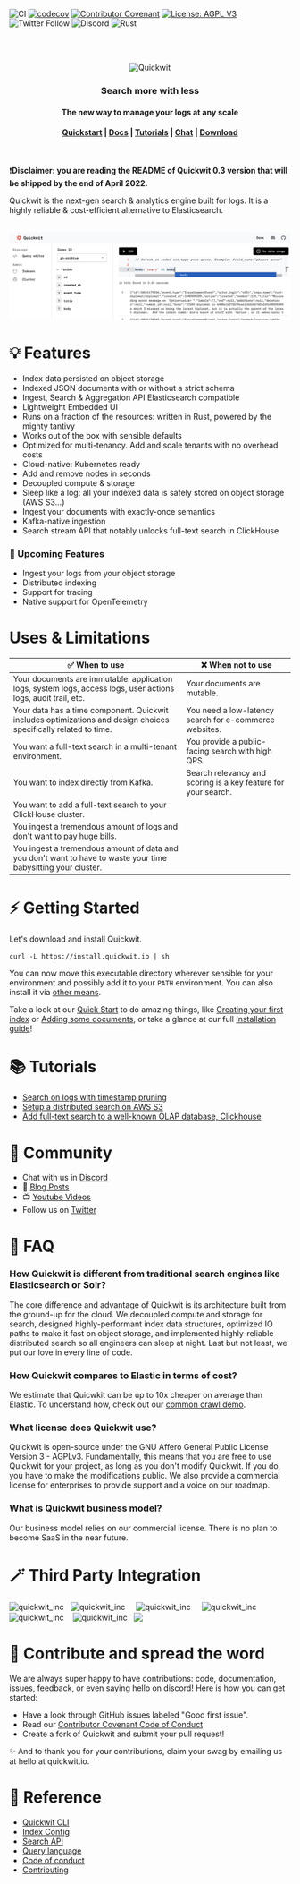 ![CI](https://github.com/quickwit-oss/quickwit/actions/workflows/ci.yml/badge.svg)
[![codecov](https://codecov.io/gh/quickwit-oss/quickwit/branch/main/graph/badge.svg?token=06SRGAV5SS)](https://codecov.io/gh/quickwit-oss/quickwit)
[![Contributor Covenant](https://img.shields.io/badge/Contributor%20Covenant-2.0-4baaaa.svg)](CODE_OF_CONDUCT.md)
[![License: AGPL V3](https://img.shields.io/badge/license-AGPL%20V3-blue)](LICENCE.md)
![Twitter Follow](https://img.shields.io/twitter/follow/Quickwit_Inc?color=%231DA1F2&logo=Twitter&style=plastic)
![Discord](https://img.shields.io/discord/908281611840282624?logo=Discord&logoColor=%23FFFFFF&style=plastic) 
![Rust](https://img.shields.io/badge/Rust-black?logo=rust&style=plastic)
<br/>

<br/>
<br/>
<p align="center">
  <img src="docs/assets/images/logo_horizontal.svg" alt="Quickwit" height="60">
</p>

<h3 align="center">
Search more with less
</h3>
  
<h4 align="center">The new way to manage your logs at any scale
</h4>
<h4 align="center">
  <a href="https://quickwit.io/docs/get-started/quickstart">Quickstart</a> |
  <a href="https://quickwit.io/docs/">Docs</a> |
  <a href="https://quickwit.io/docs/guides/tutorial-hdfs-logs">Tutorials</a> |
  <a href="https://discord.gg/rpRRTezWhW">Chat</a> |
  <a href="https://quickwit.io/docs/get-started/installation">Download</a>
</h4>
<br/>

❗**Disclaimer: you are reading the README of Quickwit 0.3 version that will be shipped by the end of April 2022.**

Quickwit is the next-gen search & analytics engine built for logs. It is a highly reliable & cost-efficient alternative to Elasticsearch.

<br/>

<img src="docs/assets/images/quickwit-ui-wip.png"> 

<br/>

# 💡 Features

- Index data persisted on object storage
- Indexed JSON documents with or without a strict schema
- Ingest, Search & Aggregation API Elasticsearch compatible
- Lightweight Embedded UI
- Runs on a fraction of the resources: written in Rust, powered by the mighty tantivy
- Works out of the box with sensible defaults
- Optimized for multi-tenancy. Add and scale tenants with no overhead costs
- Cloud-native: Kubernetes ready
- Add and remove nodes in seconds
- Decoupled compute & storage
- Sleep like a log: all your indexed data is safely stored on object storage (AWS S3...)
- Ingest your documents with exactly-once semantics
- Kafka-native ingestion
- Search stream API that notably unlocks full-text search in ClickHouse


### 🔮 Upcoming Features
- Ingest your logs from your object storage
- Distributed indexing
- Support for tracing
- Native support for OpenTelemetry

# Uses & Limitations
| ✅ When to use                                                  	| ❌ When not to use                                       	|
|--------------------------------------------------------------	|--------------------------------------------------------------	|
| Your documents are immutable: application logs, system logs, access logs, user actions logs, audit trail, etc.                    	| Your documents are mutable.   	|
| Your data has a time component. Quickwit includes optimizations and design choices specifically related to time. | You need a low-latency search for e-commerce websites.               	|
| You want a full-text search in a multi-tenant environment.     	| You provide a public-facing search with high QPS.	| 
| You want to index directly from Kafka. | Search relevancy and scoring is a key feature for your search.
| You want to add a full-text search to your ClickHouse cluster.
| You ingest a tremendous amount of logs and don't want to pay huge bills.                                                             	|
| You ingest a tremendous amount of data and you don't want to have to waste your time babysitting your cluster.

# ⚡  Getting Started


Let's download and install Quickwit.

```markdown
curl -L https://install.quickwit.io | sh
``` 

You can now move this executable directory wherever sensible for your environment and possibly add it to your `PATH` environment. You can also install it via [other means](https://quickwit.io/docs/get-started/installation).

Take a look at our [Quick Start]([https://quickwit.io/docs/get-started/quickstart) to do amazing things, like [Creating your first index](https://quickwit.io/docs/get-started/quickstart#create-your-first-index) or [Adding some documents](https://quickwit.io/docs/get-started/quickstart#lets-add-some-documents), or take a glance at our full [Installation guide](https://quickwit.io/docs/get-started/installation)!


# 📚 Tutorials

- [Search on logs with timestamp pruning](https://quickwit.io/docs/guides/tutorial-hdfs-logs)
- [Setup a distributed search on AWS S3](https://quickwit.io/docs/guides/tutorial-hdfs-logs-distributed-search-aws-s3)
- [Add full-text search to a well-known OLAP database, Clickhouse](https://quickwit.io/docs/guides/add-full-text-search-to-your-olap-db)

# 💬 Community

- Chat with us in [Discord][discord]
- 📝 [Blog Posts](https://quickwit.io/blog)
- 📺 [Youtube Videos](https://www.youtube.com/channel/UCvZVuRm2FiDq1_ul0mY85wA)
- Follow us on [Twitter][twitter]


# 🙋 FAQ
###  How Quickwit is different from traditional search engines like Elasticsearch or Solr?
The core difference and advantage of Quickwit is its architecture built from the ground-up for the cloud. We decoupled compute and storage for search, designed highly-performant index data structures, optimized IO paths to make it fast on object storage, and implemented highly-reliable distributed search so all engineers can sleep at night. Last but not least, we put our love in every line of code.

### How Quickwit compares to Elastic in terms of cost?
We estimate that Quicwkit can be up to 10x cheaper on average than Elastic. To understand how, check out our [common crawl demo](common-crawl.quickwit.io).

### What license does Quickwit use? 
Quickwit is open-source under the GNU Affero General Public License Version 3 - AGPLv3. Fundamentally, this means that you are free to use Quickwit for your project, as long as you don't modify Quickwit. If you do, you have to make the modifications public.
We also provide a commercial license for enterprises to provide support and a voice on our roadmap.

### What is Quickwit business model?
Our business model relies on our commercial license. There is no plan to become SaaS in the near future.


# 🪄 Third Party Integration
<p align="left">
<img align="center" src="https://kafka.apache.org/logos/kafka_logo--simple.png" alt="quickwit_inc" height="30" width="auto" /> &nbsp;
<img align="center" src="https://www.postgresql.org/media/img/about/press/elephant.png" alt="quickwit_inc" height="30" width="auto"/> &nbsp;&nbsp;&nbsp;
<img align="center" src="https://upload.wikimedia.org/wikipedia/commons/thumb/9/93/Amazon_Web_Services_Logo.svg/1200px-Amazon_Web_Services_Logo.svg.png" alt="quickwit_inc" height="25" width="auto" /> &nbsp; &nbsp;
<img align="center" src="https://www.altisconsulting.com/au/wp-content/uploads/sites/4/2018/05/AWS-Kinesis.jpg" alt="quickwit_inc" height="30" width="auto"/> &nbsp;
<img align="center" src="https://min.io/resources/img/logo.svg" alt="quickwit_inc" height="10" width="auto"/> &nbsp;&nbsp;
<img align="center" src="https://humancoders-formations.s3.amazonaws.com/uploads/course/logo/180/formation-kubernetes.png" alt="quickwit_inc" height="30" width="auto"/> &nbsp; 
<img align="center" src="https://encrypted-tbn0.gstatic.com/images?q=tbn:ANd9GcQVNN6B4PQImnG_h6-chmWm4BC7Jm-M31O0-eUW2Ta3elfdyj5udQytjbG_99mNwUl-2tM&usqp=CAU" height="30" width="auto"/>
</p>
 

# 🤝 Contribute and spread the word

We are always super happy to have contributions: code, documentation, issues, feedback, or even saying hello on discord! Here is how you can get started: 
- Have a look through GitHub issues labeled "Good first issue".
- Read our [Contributor Covenant Code of Conduct](https://github.com/quickwit-oss/quickwit/blob/0add0562f08e4edd46f5c5537e8ef457d42a508e/CODE_OF_CONDUCT.md)
- Create a fork of Quickwit and submit your pull request!

✨ And to thank you for your contributions, claim your swag by emailing us at hello at quickwit.io.


# 🔗 Reference
- [Quickwit CLI](https://quickwit.io/docs/reference/cli)
- [Index Config](https://quickwit.io/docs/reference/index-config)
- [Search API](https://quickwit.io/docs/reference/rest-api)
- [Query language](https://quickwit.io/docs/reference/query-language)
- [Code of conduct](CODE_OF_CONDUCT.md)
- [Contributing](CONTRIBUTING.md)



[website]: https://quickwit.io/
[youtube]: https://www.youtube.com/channel/UCvZVuRm2FiDq1_ul0mY85wA
[twitter]: https://twitter.com/Quickwit_Inc
[discord]: https://discord.gg/MT27AG5EVE
[blogs]: https://quickwit.io/blog

